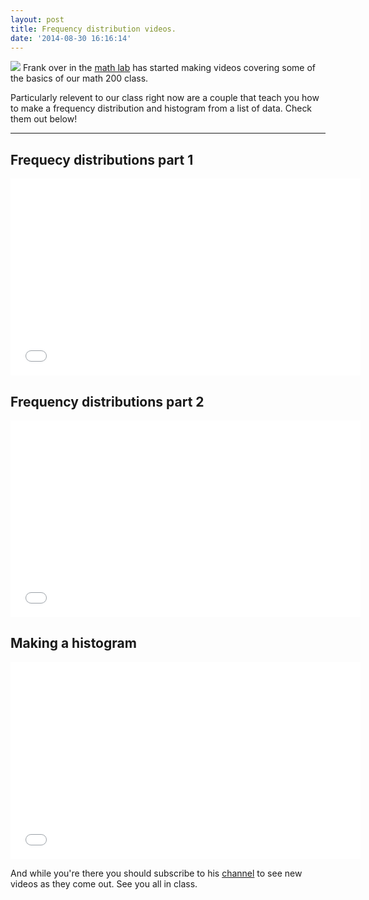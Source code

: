 ```yaml
---
layout: post
title: Frequency distribution videos.
date: '2014-08-30 16:16:14'
---
```


![](/content/images/2014/Aug/Histogram_of_arrivals_per_minute.svg)
Frank over in the [math lab](http://canadacollege.edu/learningcenter/mathlab.php) has started making videos covering some of the basics of our math 200 class.

Particularly relevent to our class right now are a couple that teach you how to make a frequency distribution and histogram from a list of data. Check them out below!

---

## Frequecy distributions part 1
<iframe width="560" height="315" src="//www.youtube.com/embed/W4KF_YBA4t8?list=UUj8kKpIkPhwy6on6iai5x5Q" frameborder="0" allowfullscreen></iframe>

## Frequency distributions part 2

<iframe width="560" height="315" src="//www.youtube.com/embed/ZR-HPQnU7WQ?list=UUj8kKpIkPhwy6on6iai5x5Q" frameborder="0" allowfullscreen></iframe>

## Making a histogram

<iframe width="560" height="315" src="//www.youtube.com/embed/TJbohVljZF4?list=UUj8kKpIkPhwy6on6iai5x5Q" frameborder="0" allowfullscreen></iframe>

And while you're there you should subscribe to his [channel](https://www.youtube.com/channel/UCj8kKpIkPhwy6on6iai5x5Q) to see new videos as they come out. See you all in class. 